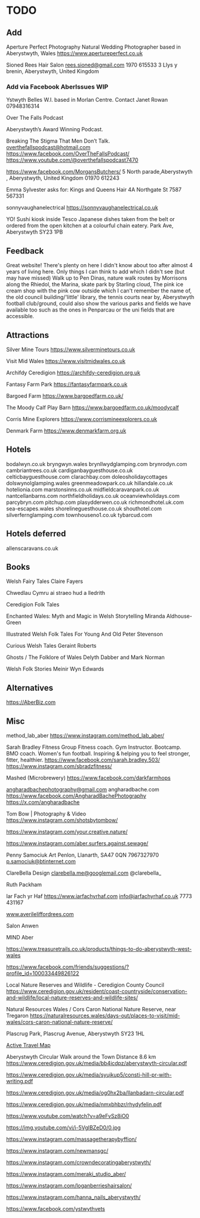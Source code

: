 # TODO


## Add

Aperture Perfect Photography
Natural Wedding Photographer based in Aberystwyth, Wales
https://www.apertureperfect.co.uk

Sioned Rees Hair Salon 
rees.sioned@gmail.com
1970 615533
3 Llys y brenin, Aberystwyth, United Kingdom


### Add via Facebook AberIssues WIP

Ystwyth Belles W.I. based in Morlan Centre. Contact Janet Rowan 07948316314

Over The Falls Podcast

Aberystwyth’s Award Winning Podcast. 

Breaking The Stigma That Men Don’t Talk.
overthefallspodcast@hotmail.com
https://www.facebook.com/OverTheFallsPodcast/
https://www.youtube.com/@overthefallspodcast7470

https://www.facebook.com/MorgansButchers/
5 North parade,Aberystwyth , Aberystwyth, United Kingdom
01970 612243

Emma Sylvester asks for:
Kings and Queens Hair 
4A Northgate St
7587 567331

sonnyvaughanelectrical
https://sonnyvaughanelectrical.co.uk

YO! Sushi kiosk inside Tesco
Japanese dishes taken from the belt or ordered from the open kitchen at a colourful chain eatery.
Park Ave, Aberystwyth SY23 1PB

## Feedback

Great website! There's plenty on here I didn't know about too after almost 4 years of living here. Only things I can think to add which I didn't see (but may have missed) Walk up to Pen Dinas, nature walk routes by Morrisons along the Rhiedol, the Marina, skate park by Starling cloud, The pink ice cream shop with the pink cow outside which I can't remember the name of, the old council building/'little' library, the tennis courts near by, Aberystwyth football club/ground, could also show the various parks and fields we have available too such as the ones in Penparcau or the uni fields that are accessible.


## Attractions

Silver Mine Tours
https://www.silverminetours.co.uk

Visit Mid Wales
https://www.visitmidwales.co.uk

Archifdy Ceredigion
https://archifdy-ceredigion.org.uk

Fantasy Farm Park
https://fantasyfarmpark.co.uk

Bargoed Farm
https://www.bargoedfarm.co.uk/

The Moody Calf Play Barn
https://www.bargoedfarm.co.uk/moodycalf

Corris Mine Explorers
https://www.corrismineexplorers.co.uk

Denmark Farm
https://www.denmarkfarm.org.uk


## Hotels

bodalwyn.co.uk
bryngwyn.wales
brynllwydglamping.com
brynrodyn.com
cambriantrees.co.uk
cardiganbayguesthouse.co.uk
celticbayguesthouse.com
clarachbay.com
doleosholidaycottages
dolswynolglamping.wales
greenmeadowpark.co.uk
hillandale.co.uk
hotelionia.com
marstonsinns.co.uk
midfieldcaravanpark.co.uk
nantcellanbarns.com
northfieldholidays.co.uk
oceanviewholidays.com
parcybryn.com
pitchup.com
plasydderwen.co.uk
richmondhotel.uk.com
sea-escapes.wales
shorelineguesthouse.co.uk
shouthotel.com
silverfernglamping.com
townhouseno1.co.uk
tybarcud.com

## Hotels deferred

allenscaravans.co.uk


## Books

Welsh Fairy Tales
Claire Fayers

Chwedlau Cymru ai straeo hud a lledrith

Ceredigion Folk Tales

Enchanted Wales: Myth and Magic in Welsh Storytelling
Miranda Aldhouse-Green

Illustrated Welsh Folk Tales For Young And Old
Peter Stevenson

Curious Welsh Tales
Geraint Roberts

Ghosts / The Folklore of Wales
Delyth Dabber and Mark Norman

Welsh Folk Stories
Meinir Wyn Edwards


## Alternatives

https://AberBiz.com

## Misc

method_lab_aber
https://www.instagram.com/method_lab_aber/

Sarah Bradley Fitness
Group Fitness coach. Gym Instructor. Bootcamp. BMO coach. Women's fun football. Inspiring & helping you to feel stronger, fitter, healthier.
https://www.facebook.com/sarah.bradley.503/
https://www.instagram.com/sbradzfitness/

Mashed (Microbrewery)
https://www.facebook.com/darkfarmhops

angharadbachephotography@gmail.com
angharadbache.com
https://www.facebook.com/AngharadBachePhotography
https://x.com/angharadbache

Tom Bow | Photography & Video
https://www.instagram.com/shotsbytombow/

https://www.instagram.com/your.creative.nature/

https://www.instagram.com/aber.surfers.against.sewage/

Penny Samociuk Art
Penlon, Llanarth, SA47 0QN
7967327970
p.samociuk@btinternet.com

ClareBella 
Design
clarebella.me@googlemail.com
@clarebella_

Ruth Packham

Iar Fach yr Haf
https://www.iarfachyrhaf.com
info@iarfachyrhaf.co.uk
7773 431167

www.averileliffordrees.com

Salon Anwen

MIND Aber

https://www.treasuretrails.co.uk/products/things-to-do-aberystwyth-west-wales

https://www.facebook.com/friends/suggestions/?profile_id=100033449826122

Local Nature Reserves and Wildlife - Ceredigion County Council
https://www.ceredigion.gov.uk/resident/coast-countryside/conservation-and-wildlife/local-nature-reserves-and-wildlife-sites/

Natural Resources Wales / Cors Caron National Nature Reserve, near Tregaron
https://naturalresources.wales/days-out/places-to-visit/mid-wales/cors-caron-national-nature-reserve/

Plascrug Park, Plascrug Avenue, Aberystwyth SY23 1HL

[Active Travel Map](https://www.ceredigion.gov.uk/media/zprbs55i/active-travel-map-aberystwyth.pdf)

Aberystwyth Circular Walk around the Town
Distance 8.6 km
https://www.ceredigion.gov.uk/media/bb4icdpz/aberystwyth-circular.pdf

https://www.ceredigion.gov.uk/media/syujkup5/consti-hill-pr-with-writing.pdf

https://www.ceredigion.gov.uk/media/og0hx2ba/llanbadarn-circular.pdf

https://www.ceredigion.gov.uk/media/nmxbhbzr/rhydyfelin.pdf

https://www.youtube.com/watch?v=a9eFvSz8iO0

https://img.youtube.com/vi/i-5VgIBZeD0/0.jpg

https://www.instagram.com/massagetherapybyffion/

https://www.instagram.com/newmansgc/

https://www.instagram.com/crowndecoratingaberystwyth/

https://www.instagram.com/meraki_studio_aber/

https://www.instagram.com/loganberrieshairsalon/

https://www.instagram.com/hanna_nails_aberystwyth/

https://www.facebook.com/ystwythvets
